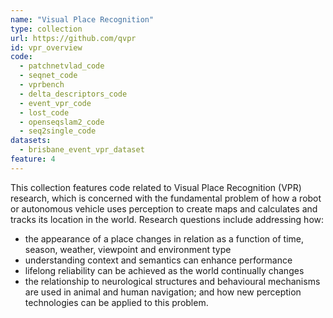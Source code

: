 ```yaml
---
name: "Visual Place Recognition"
type: collection
url: https://github.com/qvpr
id: vpr_overview
code:
  - patchnetvlad_code
  - seqnet_code
  - vprbench
  - delta_descriptors_code
  - event_vpr_code
  - lost_code
  - openseqslam2_code
  - seq2single_code
datasets:
  - brisbane_event_vpr_dataset
feature: 4
---
```


This collection features code related to Visual Place Recognition (VPR) research, which is concerned with the fundamental problem of how a robot or autonomous vehicle uses perception to create maps and calculates and tracks its location in the world. Research questions include addressing how:
- the appearance of a place changes in relation as a function of time, season, weather, viewpoint and environment type
- understanding context and semantics can enhance performance
- lifelong reliability can be achieved as the world continually changes
- the relationship to neurological structures and behavioural mechanisms are used in animal and human navigation; and how new perception technologies can be applied to this problem.

